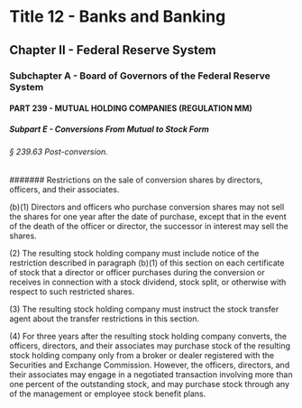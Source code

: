 
# Title 12 - Banks and Banking
## Chapter II - Federal Reserve System
### Subchapter A - Board of Governors of the Federal Reserve System
#### PART 239 - MUTUAL HOLDING COMPANIES (REGULATION MM)
##### Subpart E - Conversions From Mutual to Stock Form
###### § 239.63 Post-conversion.
####### Restrictions on the sale of conversion shares by directors, officers, and their associates.

(b)(1) Directors and officers who purchase conversion shares may not sell the shares for one year after the date of purchase, except that in the event of the death of the officer or director, the successor in interest may sell the shares.

(2) The resulting stock holding company must include notice of the restriction described in paragraph (b)(1) of this section on each certificate of stock that a director or officer purchases during the conversion or receives in connection with a stock dividend, stock split, or otherwise with respect to such restricted shares.

(3) The resulting stock holding company must instruct the stock transfer agent about the transfer restrictions in this section.

(4) For three years after the resulting stock holding company converts, the officers, directors, and their associates may purchase stock of the resulting stock holding company only from a broker or dealer registered with the Securities and Exchange Commission. However, the officers, directors, and their associates may engage in a negotiated transaction involving more than one percent of the outstanding stock, and may purchase stock through any of the management or employee stock benefit plans.

